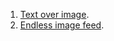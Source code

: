 1. [Text over image](https://dartpad.dev/0115748ad84a0b62a27b6e397e7d0a1f).
2. [Endless image feed](https://dartpad.dev/fe34f5c07d8a1b567da59d93077247fa).
